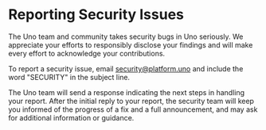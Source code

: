 # Reporting Security Issues

The Uno team and community takes security bugs in Uno seriously. We appreciate your efforts to responsibly disclose your findings and will make every effort to acknowledge your contributions.

To report a security issue, email [security@platform.uno](mailto:security@platform.uno) and include the word "SECURITY" in the subject line.

The Uno team will send a response indicating the next steps in handling your report. After the initial reply to your report, the security team will keep you informed of the progress of a fix and a full announcement, and may ask for additional information or guidance.
